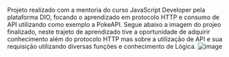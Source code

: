 Projeto realizado com a mentoria do curso JavaScript Developer pela plataforma DIO, focando o aprendizado em protocolo HTTP e consumo de API utilizando como exemplo a PokeAPI.
Segue abaixo a imagem do projeo finalizado, neste trajeto de aprendizado tive a oportunidade de adquirir conhecimento além do protocolo HTTP mas sobre a utilização de API e sua requisição utilizando diversas funções e conhecimento de Lógica.
![image](https://github.com/GuilhermeCamargo1905/Pokedex/assets/112396897/1e70b2bd-6eb9-4e88-a30b-12981a607ab3)
